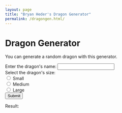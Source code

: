 ```yaml
---
layout: page
title: "Bryan Heder's Dragon Generator"
permalink: /dragongen.html/
---
```


<html>
  <head>
<!--     <title>Bryan Heder's Dragon Generator</title> -->
  </head>
  <body>
    <h1>Dragon Generator</h1>
    <p>You can generate a random dragon with this generator.</p>
    <form id="form1">
      <!-- Name -->
      <label for="name">Enter the dragon's name: </label>
      <input type="text" id="name" name="name" required><br>
      <!-- Size -->
      Select the dragon's size: <br>
      <input type="radio" id="small" name="size" value="Small" required>
      <label for="small">Small</label><br>
      <input type="radio" id="medium" name="size" value="Medium" required>
      <label for="medium">Medium</label><br>
      <input type="radio" id="large" name="size" value="Large" required>
      <label for="large">Large</label><br>
      <!-- Submit -->
      <button type="button" onclick="showInput();">Submit</button>
    </form>
    <!-- Output -->
    <p>Result: </p>
    <p id="result"></p>
    <!-- JavaScript -->
    <script language="JavaScript">
      function showInput() {
        let text = "";
        text += document.getElementById("name").value + " the ";
        const size = document.getElementsByName("size");
        for (let i = 0; i < size.length; i++) {
          if (size[i].checked) {
            text += size[i].value + " Dragon";
          }
        }
        document.getElementById("result").innerHTML = text;
      }
    </script>
    </body>
</html>
